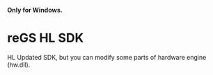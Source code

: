 **Only for Windows.**

# reGS HL SDK

HL Updated SDK, but you can modify some parts of hardware engine (hw.dll).
